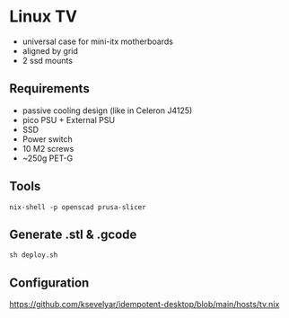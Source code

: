 # Linux TV

* universal case for mini-itx motherboards
* aligned by grid
* 2 ssd mounts

## Requirements

* passive cooling design (like in Celeron J4125)
* pico PSU + External PSU
* SSD
* Power switch
* 10 M2 screws
* ~250g PET-G

## Tools

```
nix-shell -p openscad prusa-slicer
```

## Generate .stl & .gcode

```
sh deploy.sh
```

## Configuration

https://github.com/ksevelyar/idempotent-desktop/blob/main/hosts/tv.nix
